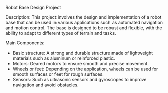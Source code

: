 Robot Base Design Project

Description:
This project involves the design and implementation of a robot base that can be used in various applications such as automated navigation and motion control. The base is designed to be robust and flexible, with the ability to adapt to different types of terrain and tasks.

Main Components:
- Basic structure: A strong and durable structure made of lightweight materials such as aluminum or reinforced plastic.
- Motors: Geared motors to ensure smooth and precise movement.
- Wheels or feet: Depending on the application, wheels can be used for smooth surfaces or feet for rough surfaces.
- Sensors: Such as ultrasonic sensors and gyroscopes to improve navigation and avoid obstacles.
